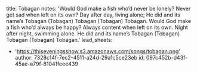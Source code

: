 title: Tobagan
notes: 'Would God make a fish who’d never be lonely? Never get sad when left on its own? Day after day, living alone; He did and its name’s Tobagan (Tobagan) Tobagan (Tobagan) Tobagan. Would God make a fish who’d always be happy? Always content when left on its own. Night after night, swimming alone. He did and its name’s Tobagan (Tobagan) Tobagan (Tobagan) Tobagan.'
lead_sheets:
  - 'https://thiseveningsshow.s3.amazonaws.com/songs/tobagan.png'
author: 7328c14f-7ec2-4511-a24d-29a1c5ce23eb
id: 097c452b-d43f-45ae-a79f-81041feee439
